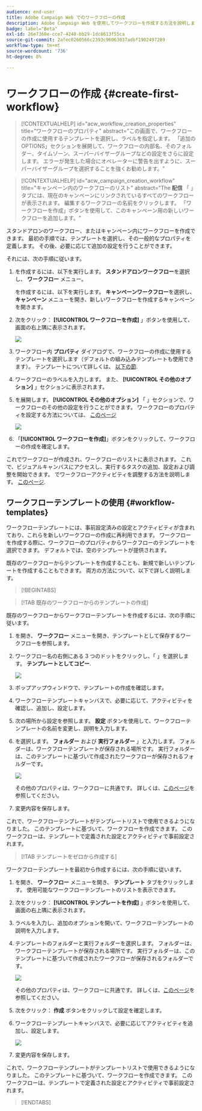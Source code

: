 ```yaml
---
audience: end-user
title: Adobe Campaign Web でのワークフローの作成
description: Adobe Campaign Web を使用してワークフローを作成する方法を説明します
badge: label="Beta"
exl-id: 26e7360e-cce7-4240-bb29-1dc8613f55ca
source-git-commit: 2afec0260566c2393c96063037adbf1902497289
workflow-type: tm+mt
source-wordcount: '736'
ht-degree: 8%

---
```



# ワークフローの作成 {#create-first-workflow}

>[!CONTEXTUALHELP]
>id="acw_workflow_creation_properties"
>title="ワークフローのプロパティ"
>abstract="この画面で、ワークフローの作成に使用するテンプレートを選択し、ラベルを指定します。 「追加のOPTIONS」セクションを展開して、ワークフローの内部名、そのフォルダー、タイムゾーン、スーパーバイザーグループなどの設定をさらに設定します。 エラーが発生した場合にオペレーターに警告を出すように、スーパーバイザーグループを選択することを強くお勧めします。"


>[!CONTEXTUALHELP]
>id="acw_campaign_creation_workflow"
>title="キャンペーン内のワークフローのリスト"
>abstract="The **配信** 「 」タブには、現在のキャンペーンにリンクされているすべてのワークフローが表示されます。 編集するワークフローの名前をクリックします。 「ワークフローを作成」ボタンを使用して、このキャンペーン用の新しいワークフローを追加します。"


スタンドアロンのワークフロー、またはキャンペーン内にワークフローを作成できます。 最初の手順では、テンプレートを選択し、その一般的なプロパティを定義します。 その後、必要に応じて追加の設定を行うことができます。

それには、次の手順に従います。

1. を作成するには、以下を実行します。 **スタンドアロンワークフロー**&#x200B;を選択し、 **ワークフロー** メニュー。

   を作成するには、以下を実行します。 **キャンペーンワークフロー**&#x200B;を選択し、 **キャンペーン** メニューを開き、新しいワークフローを作成するキャンペーンを開きます。

1. 次をクリック： **[!UICONTROL ワークフローを作成]** 」ボタンを使用して、画面の右上隅に表示されます。

   ![](assets/workflow-create.png)

1. ワークフロー内 **プロパティ** ダイアログで、ワークフローの作成に使用するテンプレートを選択します（デフォルトの組み込みテンプレートも使用できます）。 テンプレートについて詳しくは、 [以下の節](#work-with-workflow-templates-workflow-templates).

1. ワークフローのラベルを入力します。 また、 **[!UICONTROL その他のオプション]** 」セクションに表示されます。

1. を展開します。 **[!UICONTROL その他のオプション]** 「 」セクションで、ワークフローのその他の設定を行うことができます。 ワークフローのプロパティを設定する方法については、 [このページ](workflow-settings.md#properties)

   ![](assets/workflow-additional-options.png)

1. 「**[!UICONTROL ワークフローを作成]**」ボタンをクリックして、ワークフローの作成を確定します。

これでワークフローが作成され、ワークフローのリストに表示されます。 これで、ビジュアルキャンバスにアクセスし、実行するタスクの追加、設定および調整を開始できます。 でワークフローアクティビティを調整する方法を説明します。 [このページ](orchestrate-activities.md).

## ワークフローテンプレートの使用 {#workflow-templates}

ワークフローテンプレートには、事前設定済みの設定とアクティビティが含まれており、これらを新しいワークフローの作成に再利用できます。 ワークフローを作成する際に、ワークフローのプロパティからワークフローのテンプレートを選択できます。 デフォルトでは、空のテンプレートが提供されます。

既存のワークフローからテンプレートを作成することも、新規で新しいテンプレートを作成することもできます。 両方の方法について、以下で詳しく説明します。


>[!BEGINTABS]

>[!TAB 既存のワークフローからのテンプレートの作成]

既存のワークフローからワークフローテンプレートを作成するには、次の手順に従います。

1. を開き、 **ワークフロー** メニューを開き、テンプレートとして保存するワークフローを参照します。
1. ワークフロー名の右側にある 3 つのドットをクリックし、「 」を選択します。 **テンプレートとしてコピー**.

   ![](assets/wf-copy-as-template.png)

1. ポップアップウィンドウで、テンプレートの作成を確認します。
1. ワークフローテンプレートキャンバスで、必要に応じて、アクティビティを確認し、追加し、設定します。
1. 次の場所から設定を参照します。 **設定** ボタンを使用して、ワークフローテンプレートの名前を変更し、説明を入力します。
1. を選択します。 **フォルダー** および **実行フォルダー** 」と入力します。 フォルダーは、ワークフローテンプレートが保存される場所です。 実行フォルダーは、このテンプレートに基づいて作成されたワークフローが保存されるフォルダーです。

   ![](assets/wf-settings-template.png)

   その他のプロパティは、ワークフローに共通です。 詳しくは、[このページ](workflow-settings.md#properties)を参照してください。

1. 変更内容を保存します。

これで、ワークフローテンプレートがテンプレートリストで使用できるようになりました。 このテンプレートに基づいて、ワークフローを作成できます。 このワークフローは、テンプレートで定義された設定とアクティビティで事前設定されます。


>[!TAB テンプレートをゼロから作成する]


ワークフローテンプレートを最初から作成するには、次の手順に従います。

1. を開き、 **ワークフロー** メニューを開き、 **テンプレート** タブをクリックします。 使用可能なワークフローテンプレートのリストを表示できます。
1. 次をクリック： **[!UICONTROL テンプレートを作成]** 」ボタンを使用して、画面の右上隅に表示されます。
1. ラベルを入力し、追加のオプションを開いて、ワークフローテンプレートの説明を入力します。
1. テンプレートのフォルダーと実行フォルダーを選択します。 フォルダーは、ワークフローテンプレートが保存される場所です。 実行フォルダーは、このテンプレートに基づいて作成されたワークフローが保存されるフォルダーです。

   ![](assets/new-wf-template.png)

   その他のプロパティは、ワークフローに共通です。 詳しくは、[このページ](workflow-settings.md#properties)を参照してください。

1. 次をクリック： **作成** ボタンをクリックして設定を確定します。
1. ワークフローテンプレートキャンバスで、必要に応じてアクティビティを追加し、設定します。

   ![](assets/wf-template-activities.png)

1. 変更内容を保存します。

これで、ワークフローテンプレートがテンプレートリストで使用できるようになりました。 このテンプレートに基づいて、ワークフローを作成できます。 このワークフローは、テンプレートで定義された設定とアクティビティで事前設定されます。

>[!ENDTABS]
